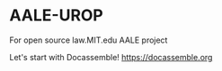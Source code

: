 # AALE-UROP
For open source law.MIT.edu AALE project

Let's start with Docassemble! https://docassemble.org 
